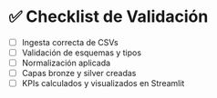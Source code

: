 # ✅ Checklist de Validación

- [ ] Ingesta correcta de CSVs
- [ ] Validación de esquemas y tipos
- [ ] Normalización aplicada
- [ ] Capas bronze y silver creadas
- [ ] KPIs calculados y visualizados en Streamlit
